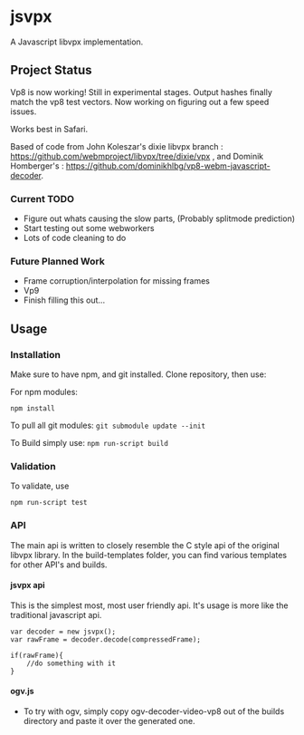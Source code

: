 # jsvpx

A Javascript libvpx implementation.

## Project Status
Vp8 is now working! Still in experimental stages. Output hashes finally match the vp8 test vectors.
Now working on figuring out a few speed issues. 

Works best in Safari.

Based of code from John Koleszar's dixie libvpx branch : https://github.com/webmproject/libvpx/tree/dixie/vpx ,
and Dominik Homberger's : https://github.com/dominikhlbg/vp8-webm-javascript-decoder.

### Current TODO
* Figure out whats causing the slow parts, (Probably splitmode prediction)
* Start testing out some webworkers
* Lots of code cleaning to do

### Future Planned Work
* Frame corruption/interpolation for missing frames
* Vp9
* Finish filling this out...

## Usage

### Installation
Make sure to have npm, and git installed. Clone repository, then use:

For npm modules:
```
npm install
```

To pull all git modules:
``` git submodule update --init ```

To Build simply use:
``` npm run-script build ```



### Validation
To validate, use 

`npm run-script test`


### API
The main api is written to closely resemble the C style api of the original libvpx library. In the build-templates folder, you can find various templates for other API's and builds.

#### jsvpx api
This is the simplest most, most user friendly api. It's usage is more like the traditional javascript api.
```
var decoder = new jsvpx();
var rawFrame = decoder.decode(compressedFrame);

if(rawFrame){
    //do something with it
}
```



#### ogv.js

* To try with ogv, simply copy ogv-decoder-video-vp8 out of the builds directory and paste it over the generated one.